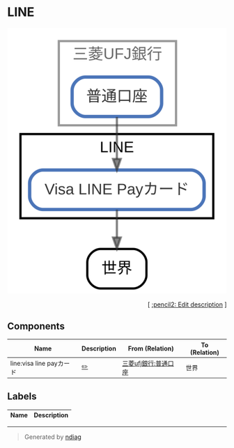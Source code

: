 # LINE

![view](node-line.svg)



<p align="right">
  [ <a href="../ndiag.descriptions/_node-line.md">:pencil2: Edit description</a> ]
</p>

## Components

| Name | Description | From (Relation) | To (Relation) |
| --- | --- | --- | --- |
| line:visa line payカード |  <a href="../ndiag.descriptions/_component-line_visa_line_payカード.md">:pencil2:</a> | [三菱ufj銀行:普通口座](node-三菱ufj銀行.md) | 世界 |

## Labels

| Name | Description |
| --- | --- |

---

> Generated by [ndiag](https://github.com/k1LoW/ndiag)
